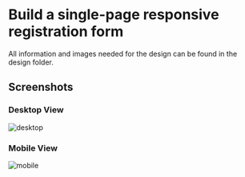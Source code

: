 # Build a single-page responsive registration form 

 All information and images needed for the design can be found in the design folder.
 
 ## Screenshots
 ### Desktop View
 ![desktop](https://user-images.githubusercontent.com/70760998/173702619-703ba510-8541-4417-9c82-f36aa82f6937.png)

 ### Mobile View
 ![mobile](https://user-images.githubusercontent.com/70760998/173702633-09c5b76f-2788-467f-b7d6-f5aba1a78506.png)
